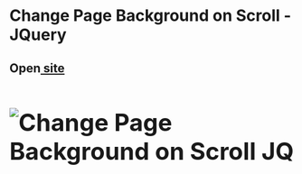 <h1>Change Page Background on Scroll - JQuery</h1>
<h2>Open<a href="https://cwetkow.github.io/jquery-elements/scroll-background" target="_blank"> site</a><a</h2>
<h1>
<p>
	<img src="https://user-images.githubusercontent.com/20288358/29916916-ec959276-8e48-11e7-9762-28ba0856bac4.png" alt="Change Page Background on Scroll JQ">
</p>